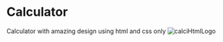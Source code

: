 # Calculator
Calculator with amazing design using html and css only 
![calciHtmlLogo](https://encrypted-tbn0.gstatic.com/images?q=tbn:ANd9GcSCJLdzGY8BOE5s-lHmcKXmb4ROe4DpfvJLXQ&s)
